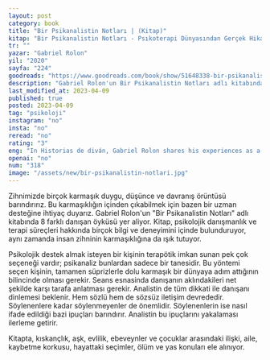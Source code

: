 ```yaml
---
layout: post
category: book
title: "Bir Psikanalistin Notları | (Kitap)"
kitap: "Bir Psikanalistin Notları - Psıkoterapi Dünyasından Gerçek Hikayeler"
tr: ""
yazar: "Gabriel Rolon"
yil: "2020"
sayfa: "224"
goodreads: "https://www.goodreads.com/book/show/51648338-bir-psikanalistin-notlar"
description: "Gabriel Rolon'un Bir Psikanalistin Notları adlı kitabında 8 farklı danışan öyküsünü işliyor."
last_modified_at: 2023-04-09
published: true
posted: 2023-04-09
tag: "psikoloji"
instagram: "no"
insta: "no"
reread: "no"
rating: "3"
eng: "In Historias de diván, Gabriel Rolon shares his experiences as a psychoanalyst. The book contains eight stories, each exploring a different aspect of psychoanalysis."
openai: "no"
num: "318"
image: "/assets/new/bir-psikanalistin-notlari.jpg"
---
```


Zihnimizde birçok karmaşık duygu, düşünce ve davranış örüntüsü barındırırız. Bu karmaşıklığın içinden çıkabilmek için bazen bir uzman desteğine ihtiyaç duyarız. Gabriel Rolon'un "Bir Psikanalistin Notları" adlı kitabında 8 farklı danışan öyküsü yer aliyor. Kitap, psikolojik danışmanlık ve terapi süreçleri hakkında birçok bilgi ve deneyimini içinde bulunduruyor, aynı zamanda insan zihninin karmaşıklığına da ışık tutuyor.

Psikolojik destek almak isteyen bir kişinin terapötik imkan sunan pek çok seçeneği vardır; psikanaliz bunlardan sadece bir tanesidir. Bu yöntemi seçen kişinin, tamamen süprizlerle dolu karmaşık bir dünyaya adım attığının bilincinde olması gerekir. Seans esnasinda danışanın aklındakileri net şekilde karşı tarafa anlatması gerekir. Analistin de tüm dikkati ile danışanı dinlemesi beklenir. Hem sözlü hem de sözsüz iletişim devrededir. Söylenenlere kadar söylenmeyenler de önemlidir. Söylenenlerin ise nasıl ifade edildiği bazi ipuçları barındırır. Analistin bu ipuçlarını yakalaması ilerleme getirir. 

Kitapta, kıskançlık, aşk, evlilik, ebeveynler ve çocuklar arasındaki ilişki, aile, kaybetme korkusu, hayattaki seçimler, ölüm ve yas konuları ele alınıyor. 

